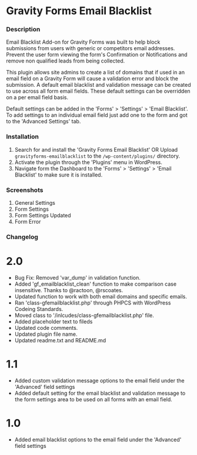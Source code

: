 Gravity Forms Email Blacklist
================
### Description

Email Blacklist Add-on for Gravity Forms was built to help block submissions from users with generic or competitors email addresses. Prevent the user form viewing the form's Confirmation or Notifications and remove non qualified leads from being collected.

This plugin allows site admins to create a list of domains that if used in an email field on a Gravity Form will cause a validation error and block the submission. A default email blacklist and validation message can be created to use across all form email fields. These default settings can be overridden on a per email field basis.

Default settings can be added in the  'Forms' > 'Settings' > 'Email Blacklist'. To add settings to an individual email field just add one to the form and got to the 'Advanced Settings' tab.

### Installation

1. Search for and install the 'Gravity Forms Email Blacklist' OR Upload `gravityforms-emailblacklist` to the `/wp-content/plugins/` directory.
2. Activate the plugin through the 'Plugins' menu in WordPress.
3. Navigate form the Dashboard to the 'Forms' > 'Settings' > 'Email Blacklist' to make sure it is installed.

### Screenshots

1. General Settings
2. Form Settings
3. Form Settings Updated
4. Form Error

### Changelog

# 2.0
* Bug Fix: Removed 'var_dump' in validation function.
* Added 'gf_emailblacklist_clean' function to make comparison case insensitive. Thanks to @ractoon, @rscoates.
* Updated function to work with both email domains and specific emails.
* Ran 'class-gfemailblacklist.php' through PHPCS with WordPress Codeing Standards.
* Moved class to '/inlcudes/class-gfemailblacklist.php' file.
* Added placeholder text to fileds
* Updated code comments.
* Updated plugin file name.
* Updated readme.txt and README.md

# 1.1
* Added custom validation message options to the email field under the 'Advanced' field settings
* Added default setting for the email blacklist and validation message to the form settings area to be used on all forms with an email field.

# 1.0
* Added email blacklist options to the email field under the 'Advanced' field settings
